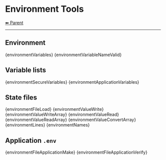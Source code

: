 # Environment Tools

<!-- TEMPLATE header 2 -->
[⬅ Parent ](../)
<hr />

## Environment

{environmentVariables}
{environmentVariableNameValid}

## Variable lists

{environmentSecureVariables}
{environmentApplicationVariables}

## State files

{environmentFileLoad}
{environmentValueWrite}
{environmentValueWriteArray}
{environmentValueRead}
{environmentValueReadArray} 
{environmentValueConvertArray}
{environmentLines}
{environmentNames}

## Application `.env`

{environmentFileApplicationMake}
{environmentFileApplicationVerify}
